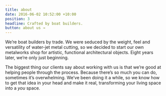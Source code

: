 ```yaml
---
title: about
date: 2016-06-02 10:52:00 +10:00
position: 3
headline: Crafted by boat builders.
button: about us →
---
```


We’re boat builders by trade. We were seduced by the weight, feel and versatility of water-jet metal cutting, so we decided to start our own metalworks shop for artistic,  functional architectural objects. Eight years later, we’re only just beginning.

The biggest thing our clients say about working with us is that we’re good at helping people through the process. Because there’s so much you can do, sometimes it’s overwhelming. We’ve been doing it a while, so we know how to get that idea in your head and make it real, transforming your living space into a _you_ space. 